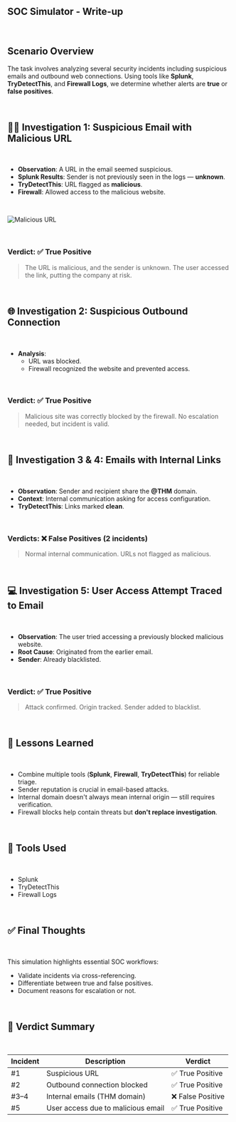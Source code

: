 ## **SOC Simulator - Write-up**

&nbsp;

## Scenario Overview

The task involves analyzing several security incidents including suspicious emails and outbound web connections. Using tools like **Splunk**, **TryDetectThis**, and **Firewall Logs**, we determine whether alerts are **true** or **false positives**.

&nbsp;

## 🕵️‍♂️ Investigation 1: Suspicious Email with Malicious URL
&nbsp;
- **Observation**: A URL in the email seemed suspicious.
- **Splunk Results**: Sender is not previously seen in the logs — **unknown**.
- **TryDetectThis**: URL flagged as **malicious**.
- **Firewall**: Allowed access to the malicious website.

&nbsp;  

![Malicious URL]( /images/ctf/Soc/SOC1.PNG )

&nbsp;

### Verdict: ✅ **True Positive**
> The URL is malicious, and the sender is unknown. The user accessed the link, putting the company at risk.
    
&nbsp;

## 🌐 Investigation 2: Suspicious Outbound Connection

&nbsp;

- **Analysis**:
  - URL was blocked.
  - Firewall recognized the website and prevented access.

&nbsp;

### Verdict: ✅ **True Positive**
> Malicious site was correctly blocked by the firewall. No escalation needed, but incident is valid.

&nbsp;

## 📧 Investigation 3 & 4: Emails with Internal Links

&nbsp;

- **Observation**: Sender and recipient share the **@THM** domain.
- **Context**: Internal communication asking for access configuration.
- **TryDetectThis**: Links marked **clean**.

&nbsp;

### Verdicts: ❌ **False Positives** (2 incidents)
> Normal internal communication. URLs not flagged as malicious.

&nbsp;


## 💻 Investigation 5: User Access Attempt Traced to Email

&nbsp;

- **Observation**: The user tried accessing a previously blocked malicious website.
- **Root Cause**: Originated from the earlier email.
- **Sender**: Already blacklisted.

&nbsp;

### Verdict: ✅ **True Positive**
> Attack confirmed. Origin tracked. Sender added to blacklist.

&nbsp;

## 🧠 Lessons Learned

&nbsp;

- Combine multiple tools (**Splunk**, **Firewall**, **TryDetectThis**) for reliable triage.
- Sender reputation is crucial in email-based attacks.
- Internal domain doesn't always mean internal origin — still requires verification.
- Firewall blocks help contain threats but **don't replace investigation**.

&nbsp;

## 🧰 Tools Used

&nbsp;

- Splunk
- TryDetectThis
- Firewall Logs

&nbsp;

## ✅ Final Thoughts

&nbsp;

This simulation highlights essential SOC workflows:
- Validate incidents via cross-referencing.
- Differentiate between true and false positives.
- Document reasons for escalation or not.

&nbsp;

## 🏁 Verdict Summary

&nbsp;

| Incident | Description                        | Verdict        |
|----------|------------------------------------|----------------|
| #1       | Suspicious URL                     | ✅ True Positive |
| #2       | Outbound connection blocked        | ✅ True Positive |
| #3–4     | Internal emails (THM domain)       | ❌ False Positive |
| #5       | User access due to malicious email | ✅ True Positive |
